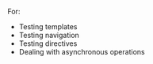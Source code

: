 For:
- Testing templates
- Testing navigation
- Testing directives
- Dealing with asynchronous operations